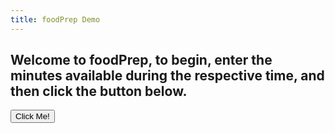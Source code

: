 ```yaml
---
title: foodPrep Demo
---
```

<head>
<meta name="viewport" content="width=device-width, initial-scale=1">
<style>
table{
    table-layout: fixed;
    width: 750px; 
}

.textInputs {
	width: 80px;
}

.truncated {
    display: block;
    white-space: nowrap; /* forces text to single line */
    overflow: hidden;
    text-overflow: ellipsis;
}

.empty {
	background-color: #FF3333;
	width: 89px;
	height:23px;
}

.dropbtn {
    background-color: #4CAF50;
    color: white;
    padding: 2px;
    font-size: 16px;
    border: none;
	width: 89px;
	height: 23px;
    white-space: nowrap;
}

.dropdown {
    position: relative;
    display: inline-block;
}

.dropdown-content {
    display: none;
    position: absolute;
	white-space: nowrap;
	right: 0;
    background-color: #f1f1f1;
    min-width: 160px;
    box-shadow: 0px 8px 16px 0px rgba(0,0,0,0.2);
    z-index: 1;
}

.dropdown-content b {
    color: black;
    padding: 12px 16px;
    text-decoration: none;
    display: block;
}

.dropdown:hover .dropdown-content {
    display: block;
}

.dropdown:hover .dropbtn {
    background-color: #3e8e41;
}
</style>
</head>
<body>
<h2>Welcome to foodPrep, to begin, enter the minutes available during the respective time, and then click the button below.</h2><p>
<button type="button" onclick="sendData()" id = "butt">Click Me!</button>
<table id="stuff">
</table>
<script>
	var day;
	var hour;
	var timeTable = new Array(24).fill(new Array(8));
	tableText = '<tr><th>Time</th><th>Sunday</th><th>Monday</th><th>Tuesday</th><th>Wednesday</th><th>Thursday</th><th>Friday</th><th>Saturday</th></tr>';
	for(hour=0; hour<timeTable.length; hour++){
		tableText += '<tr><th>';
		if(hour == 0 || hour == 12){
			tableText += '12:00 ';
		}else{
			tableText += (hour % 12).toString() + ':00 ';
		}
		if(hour > 11){
			tableText += "PM";
		}else{
			tableText += "AM";
		}
		for(day=1; day<timeTable[hour].length; day++){
			tableText += '<th><input type="number" id="';
			tableText += day.toString() + ',' + hour.toString();
			tableText += '" value="0" class="textInputs"/></th>';
		}
		tableText += '</tr>';
	}
	var myTable = document.getElementById('stuff');
	myTable.innerHTML = tableText;

	function sendData() {
		var rawData = [];
		var day;
		var hour;
		var cell;
		var array;
		for(hour = 0; hour < 24; hour++){
			for(day = 1; day < 8; day++){
				cell = document.getElementById(day.toString() + ',' + hour.toString());
				if(cell.value > 0){
					array = {
						start: hour,
						time: cell.value,
						day: day-1
					};
					rawData.push(array);
				}
			}
		}
		var data = JSON.stringify(rawData);
		var XHR = new XMLHttpRequest();

		// Define what happens on successful data submission
		XHR.addEventListener('load', function(event) {
			var obj = JSON.parse(XHR.responseText);
			var day;
			var hour;
			var timeTable = new Array(24).fill(new Array(8));
			tableText = '<tr><th>Time</th><th>Sunday</th><th>Monday</th><th>Tuesday</th><th>Wednesday</th><th>Thursday</th><th>Friday</th><th>Saturday</th></tr>';
			for(hour=0; hour<timeTable.length; hour++){
				tableText += '<tr><th>';
				if(hour == 0 || hour == 12){
					tableText += '12:00 ';
				}else{
					tableText += (hour % 12).toString() + ':00 ';
				}
				if(hour > 11){
					tableText += "PM";
				}else{
					tableText += "AM";
				}
				for(day=1; day<timeTable[hour].length; day++){
					tableText += '<th><div class="empty"></div></th>';
				}
				tableText += '</tr>';
			}
			var myTable = document.getElementById('stuff');
			myTable.innerHTML = tableText;
		
			for(day = 1; day < timeTable[0].length; day++){
				for(hour = 0; hour < obj[day-1].length; hour++){
					tableText = '<th><div class="dropdown"><button class="dropbtn"><center><div class="truncated">';
					tableText += obj[day-1][hour].name;
					tableText += '</div></center></button><div class="dropdown-content">';
					tableText += '<center><b>' + obj[day-1][hour].name + '</b></center>';
					tableText += '<b>Preparation Time: ';
					tableText += obj[day-1][hour].preptime.toString();
					tableText += ' minutes</b><b>Ingredients:</b>';
					var numIng;
					for(numIng = 0; numIng < obj[day-1][hour].ingredients.length; numIng++){
						tableText += '<b>&emsp;&#8226;';
						tableText += obj[day-1][hour].ingredients[numIng].name;
						tableText += '</b>';
					}
					tableText += '<b>Steps:</b>';
					var numStep;
					for(numStep = 0; numStep < obj[day-1][hour].steps.length; numStep++){
						tableText += '<b>&emsp;' + (numStep + 1).toString() + ': ';
						tableText += obj[day-1][hour].steps[numStep];
						tableText += '</b>';
					}
					
					tableText += '</div></div></th>';
					myTable.rows[obj[day-1][hour].time].cells[day].innerHTML = tableText;
				}
			}
		});

		// Define what happens in case of error
		XHR.addEventListener('error', function(event) {
			alert('Oops! Something went wrong.');
		});

		// Set up our request
		XHR.open('POST', 'https://mealplan.mccarty.io/foodplan');

		// Add the required HTTP header for form data POST requests
		XHR.setRequestHeader('Content-Type', 'application/x-www-form-urlencoded');

		// Finally, send our data.
		XHR.send(data);

	}
</script>